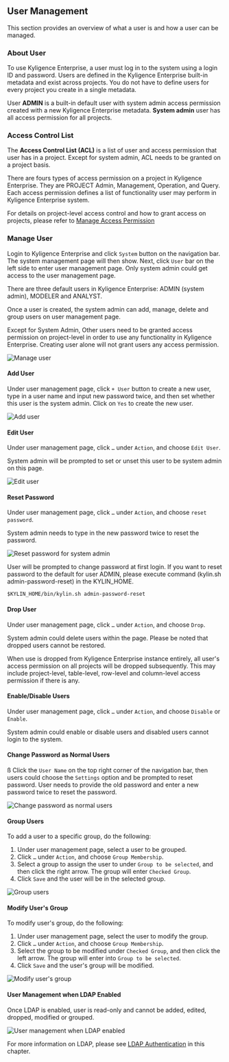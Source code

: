 ## User Management

This section provides an overview of what a user is and how a user can be managed. 

### About User

To use Kyligence Enterprise, a user must log in to the system using a login ID and password. Users are defined in the Kyligence Enterprise built-in metadata and exist across projects. You do not have to define users for every project you create in a single metadata. 

User **ADMIN** is a built-in default user with system admin access permission created with a new Kyligence Enterprise metadata. **System admin** user has all access permission for all projects. 

### Access Control List

The **Access Control List (ACL)** is a list of user and access permission that user has in a project. Except for system admin, ACL needs to be granted on a project basis. 

There are fours types of access permission on a project in Kyligence Enterprise. They are PROJECT Admin, Management, Operation, and Query. Each access permission defines a list of functionality user may perform in Kyligence Enterprise system.

For details on project-level access control and how to grant access on projects, please refer to [Manage Access Permission](acl.en.md) 

### Manage User

Login to Kyligence Enterprise and click `System` button on the navigation bar. The system management page will then show. Next, click `User` bar on the left side to enter user management page. Only system admin could get access to the user management page. 

There are three default users in Kyligence Enterprise: ADMIN (system admin), MODELER and ANALYST.

Once a user is created, the system admin can add, manage, delete and group users on user management page. 

Except for System Admin, Other users need to be granted access permission on project-level in order to use any functionality in Kyligence Enterprise. Creating user alone will not grant users any access permission. 

![Manage user](images/user/user_w1.png)


#### Add User
Under user management page, click `+ User` button to create a new user, type in a user name and input new password twice, and then set whether this user is the system admin. Click on `Yes` to create the new user. 

![Add user](images/user/user_w2.png)

#### Edit User
Under user management page, click `…` under `Action`, and choose `Edit User`. 

System admin will be prompted to set or unset this user to be system admin on this page. 

![Edit user](images/user/user_w3.png)

#### Reset Password
Under user management page, click `…` under `Action`, and choose `reset password`.

System admin needs to type in the new password twice to reset the password. 

![Reset password for system admin](images/user/user_w4.png)



User will be prompted to change password at first login. If you want to reset password to the default for user ADMIN, please execute command (kylin.sh admin-password-reset) in the KYLIN_HOME.

```
$KYLIN_HOME/bin/kylin.sh admin-password-reset
```

#### Drop User

Under user management page, click `…` under `Action`, and choose `Drop`.

System admin could delete users within the page. Please be noted that dropped users cannot be restored. 

When use is dropped from Kyligence Enterprise instance entirely, all user's access permission on all projects will be dropped subsequently. This may include project-level, table-level, row-level and column-level access permission if there is any. 

#### Enable/Disable Users

Under user management page, click `…` under `Action`, and choose `Disable` or `Enable`.

System admin could enable or disable users and disabled users cannot login to the system. 

#### Change Password as Normal Users
ß
Click the `User Name` on the top right corner of the navigation bar, then users could choose the `Settings` option and be prompted to reset password. User needs to provide the old password and enter a new password twice to reset the password.

![Change password as normal users](images/user/user_w5.png)

#### Group Users

To add a user to a specific group, do the following:

1. Under user management page, select a user to be grouped.
2. Click `…` under `Action`, and choose `Group Membership`.
3. Select a group to assign the user to under `Group to be selected`, and then click the right arrow. The group will enter `Checked Group`.
4. Click `Save` and the user will be in the selected group.

![Group users](images/user/user_w6.png)



#### Modify User's Group

To modify user's group, do the following:

1. Under user management page, select the user to modify the group.
2. Click `…` under `Action`, and choose `Group Membership`.
3. Select the group to be modified under `Checked Group`, and then click the left arrow. The group will enter into `Group to be selected`.
4. Click `Save` and the user's group will be modified.

![Modify user's group](images/user/user_w7.png)



#### User Management when LDAP Enabled

Once LDAP is enabled, user is read-only and cannot be added, edited, dropped, modified or grouped.

![User management when LDAP enabled](images/user/user_w8.png)

For more information on LDAP, please see [LDAP Authentication](security/ldap.en.md) in this chapter.